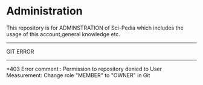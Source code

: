 # Administration
This repository is for ADMINSTRATION of Sci-Pedia which includes  the usage of this account,general knowledge etc.


------------------------------

GIT ERROR

------------------------------

*403 Error
comment    : Permission to repository denied to User
Measurement: Change role "MEMBER" to "OWNER" in Git




